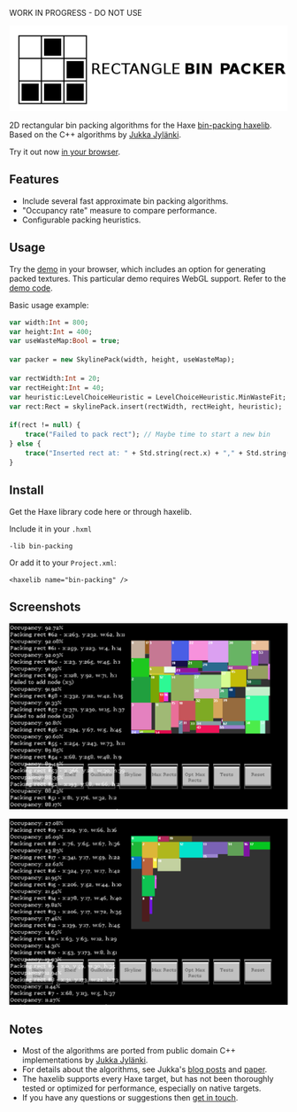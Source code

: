 WORK IN PROGRESS - DO NOT USE

![Project logo](https://github.com/Tw1ddle/Rectangle-Bin-Packing/blob/master/screenshots/bin_packing_logo.png?raw=true "Bin Packing Algorithms Logo")

2D rectangular bin packing algorithms for the Haxe [bin-packing haxelib](http://lib.haxe.org/p/bin-packing). Based on the C++ algorithms by [Jukka Jylänki](https://github.com/juj/RectangleBinPack).

Try it out now [in your browser](http://www.samcodes.co.uk/project/realtime-signed-distance-fields/).

## Features ##
* Include several fast approximate bin packing algorithms.
* "Occupancy rate" measure to compare performance.
* Configurable packing heuristics.

## Usage ##

Try the [demo](http://www.samcodes.co.uk/project/realtime-signed-distance-fields/) in your browser, which includes an option for generating packed textures. This particular demo requires WebGL support. Refer to the [demo code](https://github.com/Tw1ddle/Realtime-Signed-Distance-Fields).

Basic usage example:

```haxe
var width:Int = 800;
var height:Int = 400;
var useWasteMap:Bool = true;

var packer = new SkylinePack(width, height, useWasteMap);

var rectWidth:Int = 20;
var rectHeight:Int = 40;
var heuristic:LevelChoiceHeuristic = LevelChoiceHeuristic.MinWasteFit;
var rect:Rect = skylinePack.insert(rectWidth, rectHeight, heuristic);

if(rect != null) {
	trace("Failed to pack rect"); // Maybe time to start a new bin
} else {
	trace("Inserted rect at: " + Std.string(rect.x) + "," + Std.string(rect.y));
}
```

## Install ##

Get the Haxe library code here or through haxelib. 

Include it in your ```.hxml```
```
-lib bin-packing
```

Or add it to your ```Project.xml```:
```
<haxelib name="bin-packing" />
```

## Screenshots ##

![Screenshot](https://github.com/Tw1ddle/Rectangle-Bin-Packing/blob/master/screenshots/screenshot1.png?raw=true "Bin Packing Algorithm screenshot 1")

![Screenshot](https://github.com/Tw1ddle/Rectangle-Bin-Packing/blob/master/screenshots/screenshot2.png?raw=true "Bin Packing Algorithm screenshot 2")

## Notes ##
* Most of the algorithms are ported from public domain C++ implementations by [Jukka Jylänki](https://github.com/juj/RectangleBinPack).
* For details about the algorithms, see Jukka's [blog posts](http://clb.demon.fi/projects/even-more-rectangle-bin-packing) and [paper](http://clb.demon.fi/files/RectangleBinPack.pdf).
* The haxelib supports every Haxe target, but has not been thoroughly tested or optimized for performance, especially on native targets.
* If you have any questions or suggestions then [get in touch](http://samcodes.co.uk/contact).